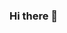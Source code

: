 ### Hi there 👋

<!--
**JonatascNascimento/JonatascNascimento** is a ✨ _special_ ✨ repository because its `README.md` (this file) appears on your GitHub profile.

Here are some ideas to get you started:

- 🔭 I’m currently working on ...
- 🌱 I’m currently learning ...
- 👯 I’m looking to collaborate on ...
- 🤔 I’m looking for help with ...
- 💬 Ask me about ...
- 📫 How to reach me: ...
- 😄 Pronouns: ...
- ⚡ Fun fact: ...

[![spotify-github-profile](https://spotify-github-profile.vercel.app/api/view?uid=us8g4262xu0i5bbf7abq4gljw&cover_image=true&theme=default&bar_color=5255ad&bar_color_cover=false)](https://github.com/kittinan/spotify-github-profile)
-->
